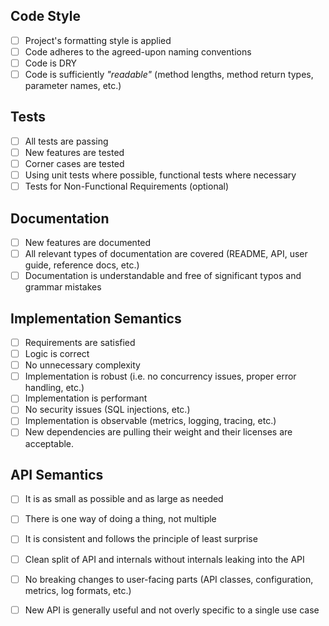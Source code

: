 ## Code Style
- [ ] Project's formatting style is applied
- [ ] Code adheres to the agreed-upon naming conventions
- [ ] Code is DRY
- [ ] Code is sufficiently *"readable"* (method lengths, method return types, parameter names, etc.)

## Tests
- [ ] All tests are passing
- [ ] New features are tested
- [ ] Corner cases are tested
- [ ] Using unit tests where possible, functional tests where necessary
- [ ] Tests for Non-Functional Requirements (optional)

## Documentation
- [ ] New features are documented
- [ ] All relevant types of documentation are covered (README, API, user guide, reference docs, etc.)
- [ ] Documentation is understandable and free of significant typos and grammar mistakes

## Implementation Semantics
- [ ] Requirements are satisfied
- [ ] Logic is correct
- [ ] No unnecessary complexity
- [ ] Implementation is robust (i.e. no concurrency issues, proper error handling, etc.)
- [ ] Implementation is performant
- [ ] No security issues (SQL injections, etc.)
- [ ] Implementation is observable (metrics, logging, tracing, etc.)
- [ ] New dependencies are pulling their weight and their licenses are acceptable.

## API Semantics
- [ ] It is as small as possible and as large as needed
- [ ] There is one way of doing a thing, not multiple
- [ ] It is consistent and follows the principle of least surprise
- [ ] Clean split of API and internals without internals leaking into the API
- [ ] No breaking changes to user-facing parts (API classes, configuration, metrics, log formats, etc.)
- [ ] New API is generally useful and not overly specific to a single use case

